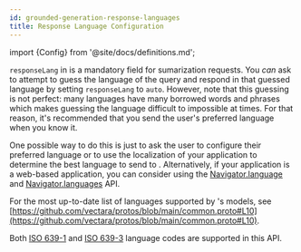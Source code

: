 ```yaml
---
id: grounded-generation-response-languages
title: Response Language Configuration
---
```


import {Config} from '@site/docs/definitions.md';

`responseLang` in <Config v="names.product"/> is a mandatory field for
sumarization requests. You *can* ask <Config v="names.product"/> to attempt
to guess the language of the query and respond in that guessed language by
setting `responseLang` to `auto`.  However, note that this guessing is not
perfect: many languages have many borrowed words and phrases which makes
guessing the language difficult to impossible at times.  For that reason, it's
recommended that you send the user's preferred language when you know it.

One possible way to do this is just to ask the user to configure their
preferred language or to use the localization of your application to determine
the best language to send to <Config v="names.product"/>.  Alternatively, if
your application is a web-based application, you can consider using the
[Navigator.language](https://developer.mozilla.org/en-US/docs/Web/API/Navigator/language)
and [Navigator.languages](https://developer.mozilla.org/en-US/docs/Web/API/Navigator/languages)
API.

For the most up-to-date list of languages supported by <Config v="names.product"/>'s
models, see
[https://github.com/vectara/protos/blob/main/common.proto#L10](https://github.com/vectara/protos/blob/main/common.proto#L10).

Both [ISO 639-1](https://en.wikipedia.org/wiki/List_of_ISO_639-1_codes) and
[ISO 639-3](https://en.wikipedia.org/wiki/ISO_639-3) language codes are supported
in this API.
